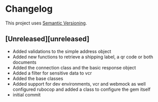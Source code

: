 # Changelog

This project uses [Semantic Versioning](https://semver.org).

## [Unreleased][unreleased]
* Added validations to the simple address object
* Added new functions to retrieve a shipping label, a qr code or both documents
* Added the connection class and the basic response object
* Added a filter for sensitive data to vcr
* Added the base classes
* Added support for dev environments, vcr and webmock as well configured rubocop and added a class to configure the gem itself
* initial commit
